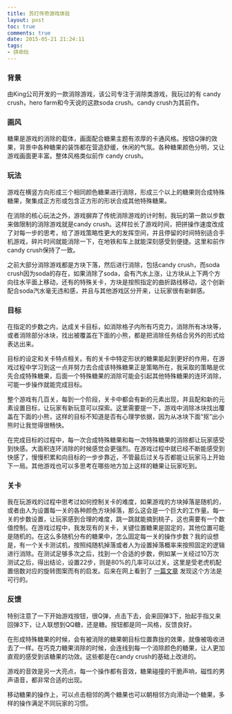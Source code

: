 ```yaml
---
title: 苏打传奇游戏体验
layout: post
toc: true
comments: true
date: 2015-05-21 21:24:11
tags:
- 拼命玩
---
```

### 背景

由King公司开发的一款消除游戏，该公司专注于消除类游戏，我玩过的有 candy crush，hero farm和今天说的这款soda crush。candy crush为其前作。

### 画风

糖果是游戏的消除的载体，画面配合糖果主题有浓厚的卡通风格。按钮Q弹的效果，背景中各种糖果的装饰都在营造舒缓，休闲的气氛。各种糖果颜色分明，又让游戏画面更丰富。整体风格类似前作 candy crush。

### 玩法

游戏在横竖方向形成三个相同颜色糖果进行消除，形成三个以上的糖果则合成特殊糖果，聚集成正方形或包含正方形的形状合成其他特殊糖果。

在消除的核心玩法之外，游戏摒弃了传统消除游戏的计时制，我玩的第一款以步数来做限制的消除游戏就是candy crush。这样拉长了游戏时间，把拼操作速度改成了对每一步的思考，给了游戏策略性更大的发挥空间，并且停留的时间特别适合手机游戏，碎片时间就能消除一下，在地铁和车上就能深刻感受到便捷。这里和前作candy crush保持了一致。

之前大部分消除游戏都是方块下落，然后进行消除，包括candy crush，而soda crush因为soda的存在，如果消除了soda，会有汽水上涨，让方块从上下两个方向往水平面上移动，还有的特殊关卡，方块是按照指定的曲折路线移动，这个创新配合soda汽水毫无违和感，并且与其他游戏区分开来，让玩家很有新鲜感。

### 目标

在指定的步数之内，达成关卡目标，如消除格子内所有巧克力，消除所有冰块等，或者消除部分冰块，找出被覆盖在下面的小熊，都是把消除任务结合另外的形式给表达出来。

目标的设定和关卡特点相关。有的关卡中特定形状的糖果能起到更好的作用，在游戏过程中学习到这一点并努力去合成该特殊糖果正是策略所在，我采取的策略是优先合成特殊糖果，后面一个特殊糖果的消除可能会引起其他特殊糖果的连环消除，可能一步操作就能完成目标。

整个游戏有几百关，每到一个阶段，关卡中都会有新的元素出现，并且配和新的元素设置目标，让玩家有新玩意可以探索。这里需要提一下，游戏中消除冰块找出覆盖在下面的小熊，这样的目标不知道是否有心理学依据，因为从冰块下面“抠”出小熊时让我觉得很畅快。

在完成目标的过程中，每一次合成特殊糖果和每一次特殊糖果的消除都让玩家感受到快感。大面积连环消除的时候感觉会更强烈。在游戏过程中就已经不断能感受到快感了，慢慢积累和向目标的一步步靠近，不管最后过关与否都能让玩家马上开始下一局。其他游戏也可以多思考在哪些地方加上这样的糖果让玩家吃到。

### 关卡

我在玩游戏的过程中思考过如何控制关卡的难度，如果游戏的方块掉落是随机的，或者由人为设置每一关的各种颜色方块掉落，那么这会是一个巨大的工作量。每一关的步数设置，让玩家感到合理的难度，跳一跳就能摘到桃子，这也需要有一个数值控制。在游戏过程中，我发现有的关卡，关键位置糖果是固定的，其他位置可能是随机的。在这么多随机分布的糖果中，怎么固定每一关的操作步数？我的设想是，有一个关卡测试机，按照纯随机掉落或者人为设置掉落概率来按照固定的逻辑进行消除。在测试足够多次之后，找到一个合适的步数，例如某一关经过10万次测试之后，得出结论，设置22步，则是80%的几率可以过关。这里是受老虎机配置倍数对应的旋转图案而有的启发。后来在网上看到了 [一篇文章](http://mp.weixin.qq.com/s?__biz=MjM5OTc2ODUxMw==&mid=205537794&idx=1&sn=8c7f1b04f418e571ec5e9f32f4e8143f#rd) 发现这个方法是可行的。

### 反馈

特别注意了一下开始游戏按钮，很Q弹，点击下去，会来回弹3下，抬起手指又来回弹3下，让人联想到QQ糖，还是糖。按钮都是同一风格，反馈良好。

在形成特殊糖果的时候，会有被消除的糖果朝目标位置靠拢的效果，就像被吸收进去了一样。在巧克力糖果消除的时候，会连线到每一个消除颜色的糖果，让人更加直观的感受到该糖果的功效。这些都是在candy crush的基础上改进的。

游戏的音效是另一大亮点，每一个操作都有音效，糖果碰撞的干脆声响，磁性的男声语音，都非常合适的出现。

移动糖果的操作上，可以点击相邻的两个糖果也可以朝相邻方向滑动一个糖果，多样的操作满足不同玩家的习惯。
